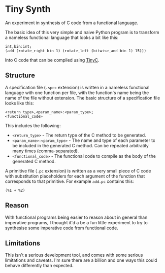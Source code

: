 # Tiny Synth
An experiment in synthesis of C code from a functional language.

The basic idea of this very simple and naive Python program is to transform a nameless functional language that looks a bit like this:

```
int,bin:int;
(add (rotate_right bin 1) (rotate_left (bitwise_and bin 1) 15)))
```

Into C code that can be compiled using [TinyC](http://bellard.org/tcc/).

## Structure
A specification file (`.spec` extension) is written in a nameless functional language with one function per file, with the function's name being the name of the file without extension. The basic structure of a specification file looks like this:

```
<return_type>,<param_name>:<param_type>;
<functional_code>
```

This includes the following:

* `<return_type>` - The return type of the C method to be generated.
* `<param_name>:<param_type>` - The name and type of each parameter to be included in the generated C method. Can be repeated arbitratily many times (comma-separated).
* `<functional_code>` - The functional code to compile as the body of the generated C method.

A primitive file (`.pc` extension) is written as a very small piece of C code with substitution placeholders for each argument of the function that corresponds to that primitive. For example `add.pc` contains this:

```
(%1 + %2)
```

## Reason
With functional programs being easier to reason about in general than imperative programs, I thought it'd a be a fun little experiment to try to synthesise some imperative code from functional code.

## Limitations
This isn't a serious development tool, and comes with some serious limitations and caveats. I'm sure there are a billion and one ways this could behave differently than expected.
